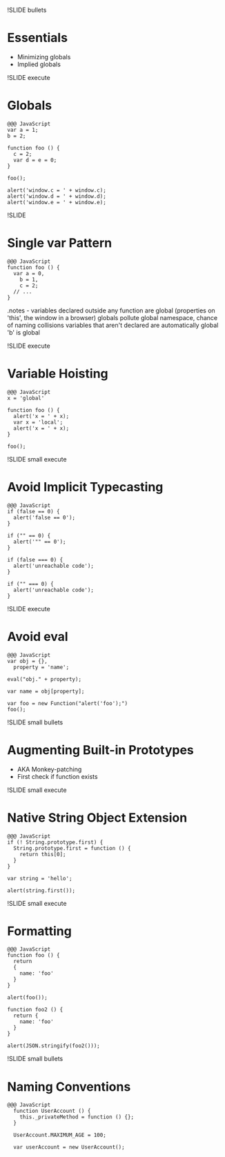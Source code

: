 !SLIDE bullets

# Essentials

* Minimizing globals
* Implied globals

!SLIDE execute

# Globals

    @@@ JavaScript
    var a = 1;
    b = 2;

    function foo () {
      c = 2;
      var d = e = 0;
    }

    foo();

    alert('window.c = ' + window.c);
    alert('window.d = ' + window.d);
    alert('window.e = ' + window.e);

!SLIDE

# Single var Pattern

    @@@ JavaScript
    function foo () {
      var a = 0,
        b = 1,
        c = 2;
      // ...
    }

.notes - variables declared outside any function are global (properties on
  'this', the window in a browser)
 globals pollute global namespace, chance of naming collisions
 variables that aren't declared are automatically global
 'b' is global

!SLIDE execute

# Variable Hoisting

    @@@ JavaScript
    x = 'global'

    function foo () {
      alert('x = ' + x);
      var x = 'local';
      alert('x = ' + x);
    }

    foo();

!SLIDE small execute

# Avoid Implicit Typecasting

    @@@ JavaScript
    if (false == 0) {
      alert('false == 0');
    }

    if ("" == 0) {
      alert('"" == 0');
    }

    if (false === 0) {
      alert('unreachable code');
    }

    if ("" === 0) {
      alert('unreachable code');
    }

!SLIDE execute

# Avoid eval

    @@@ JavaScript
    var obj = {},
      property = 'name';

    eval("obj." + property);

    var name = obj[property];

    var foo = new Function("alert('foo');")
    foo();

!SLIDE small bullets

# Augmenting Built-in Prototypes

* AKA Monkey-patching
* First check if function exists

!SLIDE small execute

# Native String Object Extension

    @@@ JavaScript
    if (! String.prototype.first) {
      String.prototype.first = function () {
        return this[0];
      }
    }

    var string = 'hello';

    alert(string.first());

!SLIDE small execute

# Formatting

    @@@ JavaScript
    function foo () {
      return
      {
        name: 'foo'
      }
    }

    alert(foo());

    function foo2 () {
      return {
        name: 'foo'
      }
    }

    alert(JSON.stringify(foo2()));

!SLIDE small bullets

# Naming Conventions

    @@@ JavaScript
      function UserAccount () {
        this._privateMethod = function () {};
      }

      UserAccount.MAXIMUM_AGE = 100;

      var userAccount = new UserAccount();
